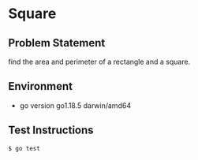 # Square 

## Problem Statement

find the area and perimeter of a rectangle and a square.

## Environment

* go version go1.18.5 darwin/amd64

## Test Instructions

    $ go test